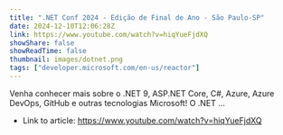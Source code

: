 ```yaml
---
title: ".NET Conf 2024 - Edição de Final de Ano - São Paulo-SP"
date: 2024-12-10T12:06:28Z
link: https://www.youtube.com/watch?v=hiqYueFjdXQ
showShare: false
showReadTime: false
thumbnail: images/dotnet.png
tags: ["developer.microsoft.com/en-us/reactor"]
---
```

Venha conhecer mais sobre o .NET 9, ASP.NET Core, C#, Azure, Azure DevOps, GitHub e outras tecnologias Microsoft! O .NET ...

- Link to article: https://www.youtube.com/watch?v=hiqYueFjdXQ